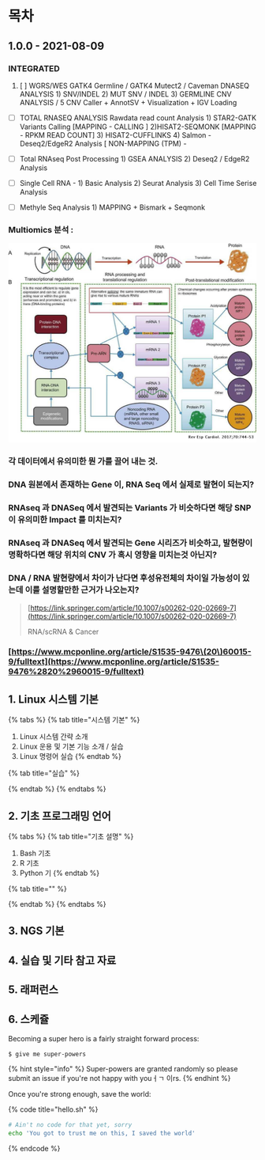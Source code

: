 # 목차

## 1.0.0 - 2021-08-09

### INTEGRATED

1. [ ] WGRS/WES GATK4 Germline / GATK4 Mutect2 / Caveman DNASEQ ANALYSIS  1\) SNV/INDEL 2\) MUT SNV / INDEL 3\) GERMLINE CNV ANALYSIS / 5 CNV Caller + AnnotSV + Visualization + IGV Loading



* [ ] TOTAL RNASEQ ANALYSIS  Rawdata read count Analysis 1\) STAR2-GATK Variants Calling \[MAPPING - CALLING \] 2\)HISAT2-SEQMONK \[MAPPING - RPKM READ COUNT\] 3\) HISAT2-CUFFLINKS  4\) Salmon - Deseq2/EdgeR2 Analysis \[ NON-MAPPING \(TPM\) -  
* [ ] Total RNAseq Post Processing 1\) GSEA ANALYSIS 2\) Deseq2 / EdgeR2 Analysis



* [ ] Single Cell RNA - 1\) Basic Analysis  2\) Seurat Analysis  3\) Cell Time Serise Analysis



* [ ] Methyle Seq Analysis 1\) MAPPING + Bismark + Seqmonk

###      

### Multiomics 분석 : 

![](.gitbook/assets/image%20%2896%29.png)

### 각 데이터에서 유의미한 뭔 가를 끌어 내는 것.

### DNA 원본에서 존재하는 Gene 이, RNA Seq 에서 실제로 발현이 되는지? 

### RNAseq 과 DNASeq 에서 발견되는 Variants 가 비슷하다면 해당 SNP이 유의미한 Impact 를 미치는지? 

### RNAseq 과 DNASeq 에서 발견되는 Gene 시리즈가 비슷하고, 발현량이 명확하다면 해당 위치의 CNV 가 혹시 영향을 미치는것 아닌지? 

### DNA / RNA 발현량에서 차이가 난다면 후성유전체의 차이일 가능성이 있는데 이를 설명할만한 근거가 나오는지?







> [https://link.springer.com/article/10.1007/s00262-020-02669-7](https://link.springer.com/article/10.1007/s00262-020-02669-7)
>
> RNA/scRNA & Cancer









### 

###  [https://www.mcponline.org/article/S1535-9476\(20\)60015-9/fulltext](https://www.mcponline.org/article/S1535-9476%2820%2960015-9/fulltext)



## 

## 

## 1. Linux 시스템 기본

{% tabs %}
{% tab title="시스템 기본" %}
1. Linux 시스템 간략 소개
2. Linux 운용 및 기본 기능 소개 / 실습
3. Linux 명령어 실습 
{% endtab %}

{% tab title="실습" %}

{% endtab %}
{% endtabs %}

## 2. 기초 프로그래밍 언어

{% tabs %}
{% tab title="기초 설명" %}
1. Bash 기초
2. R 기초
3. Python 기
{% endtab %}

{% tab title="" %}

{% endtab %}
{% endtabs %}

## 3. NGS 기본 

## 4. 실습 및 기타 참고 자료

## 5. 래퍼런스

## 6. 스케쥴





















Becoming a super hero is a fairly straight forward process:

```
$ give me super-powers
```

{% hint style="info" %}
 Super-powers are granted randomly so please submit an issue if you're not happy with youㅓㄱ 이rs.
{% endhint %}

Once you're strong enough, save the world:

{% code title="hello.sh" %}
```bash
# Ain't no code for that yet, sorry
echo 'You got to trust me on this, I saved the world'
```
{% endcode %}



